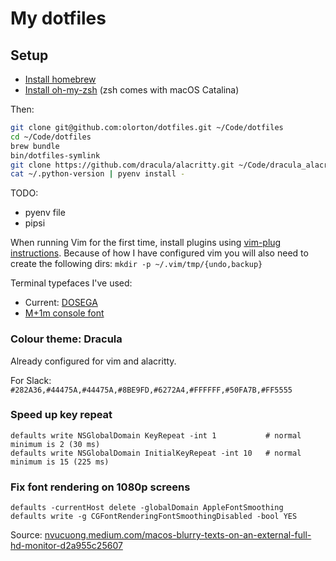 # My dotfiles

## Setup

* [Install homebrew](http://brew.sh)
* [Install oh-my-zsh](https://github.com/robbyrussell/oh-my-zsh) (zsh comes with macOS Catalina)

Then:

```bash
git clone git@github.com:olorton/dotfiles.git ~/Code/dotfiles
cd ~/Code/dotfiles
brew bundle
bin/dotfiles-symlink
git clone https://github.com/dracula/alacritty.git ~/Code/dracula_alacritty
cat ~/.python-version | pyenv install -
```

TODO:
* pyenv file
* pipsi

When running Vim for the first time, install plugins using [vim-plug instructions](https://github.com/junegunn/vim-plug#installation). Because of how I have configured vim you will also need to create the following dirs: `mkdir -p ~/.vim/tmp/{undo,backup}`

Terminal typefaces I've used:
- Current: [DOSEGA](https://sourceforge.net/projects/dosega/)
- [M+1m console font](http://sourceforge.jp/projects/mplus-fonts/downloads/62344/mplus-TESTFLIGHT-059.tar.xz/)

### Colour theme: Dracula

Already configured for vim and alacritty.

For Slack: `#282A36,#44475A,#44475A,#8BE9FD,#6272A4,#FFFFFF,#50FA7B,#FF5555`

### Speed up key repeat

    defaults write NSGlobalDomain KeyRepeat -int 1           # normal minimum is 2 (30 ms)
    defaults write NSGlobalDomain InitialKeyRepeat -int 10   # normal minimum is 15 (225 ms)

### Fix font rendering on 1080p screens

    defaults -currentHost delete -globalDomain AppleFontSmoothing
    defaults write -g CGFontRenderingFontSmoothingDisabled -bool YES

Source: [nvucuong.medium.com/macos-blurry-texts-on-an-external-full-hd-monitor-d2a955c25607](https://nvucuong.medium.com/macos-blurry-texts-on-an-external-full-hd-monitor-d2a955c25607)

